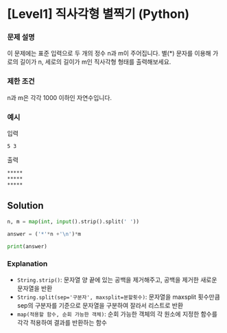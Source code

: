 # [Level1] 직사각형 별찍기 (Python)

### 문제 설명
이 문제에는 표준 입력으로 두 개의 정수 n과 m이 주어집니다.
별(*) 문자를 이용해 가로의 길이가 n, 세로의 길이가 m인 직사각형 형태를 출력해보세요.

### 제한 조건
n과 m은 각각 1000 이하인 자연수입니다.

### 예시
입력
```
5 3
```

출력
```
*****
*****
*****
```

## Solution
```python
n, m = map(int, input().strip().split(' '))

answer = ('*'*n +'\n')*m

print(answer)
```

### Explanation
- `String.strip()`: 문자열 양 끝에 있는 공백을 제거해주고, 공백을 제거한 새로운 문자열을 반환
- `String.split(sep='구분자', maxsplit=분할횟수)`: 문자열을 maxsplit 횟수만큼 sep의 구분자를 기준으로 문자열을 구분하여 잘라서 리스트로 반환
- `map(적용할 함수, 순회 가능한 객체)`: 순회 가능한 객체의 각 원소에 지정한 함수를 각각 적용하여 결과를 반환하는 함수